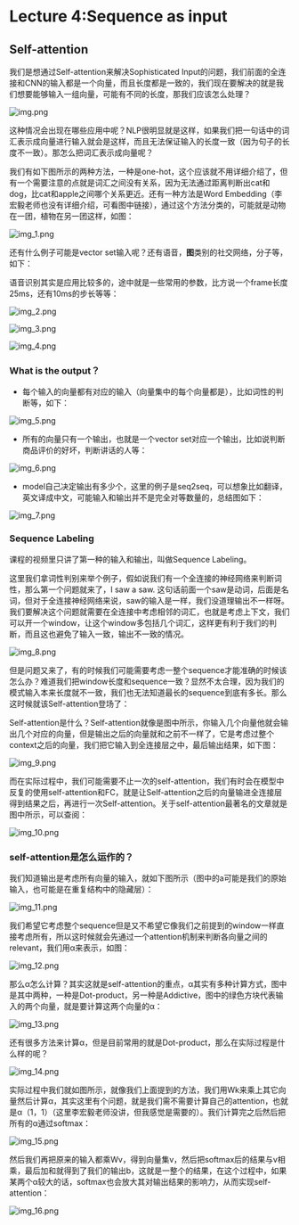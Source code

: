 # Lecture 4:Sequence as input
## Self-attention
我们是想通过Self-attention来解决Sophisticated Input的问题，我们前面的全连接和CNN的输入都是一个向量，而且长度都是一致的，我们现在要解决的就是我们想要能够输入一组向量，可能有不同的长度，那我们应该怎么处理？

![img.png](img.png)

这种情况会出现在哪些应用中呢？NLP很明显就是这样，如果我们把一句话中的词汇表示成向量进行输入就会是这样，而且无法保证输入的长度一致（因为句子的长度不一致）。那怎么把词汇表示成向量呢？

我们有如下图所示的两种方法，一种是one-hot，这个应该就不用详细介绍了，但有一个需要注意的点就是词汇之间没有关系，因为无法通过距离判断出cat和dog，比cat和apple之间哪个关系更近。还有一种方法是Word Embedding（李宏毅老师也没有详细介绍，可看图中链接），通过这个方法分类的，可能就是动物在一团，植物在另一团这样，如图：

![img_1.png](img_1.png)

还有什么例子可能是vector set输入呢？还有语音，**图**类别的社交网络，分子等，如下：

语音识别其实是应用比较多的，途中就是一些常用的参数，比方说一个frame长度25ms，还有10ms的步长等等：

![img_2.png](img_2.png)

![img_3.png](img_3.png)

![img_4.png](img_4.png)

### What is the output？

- 每个输入的向量都有对应的输入（向量集中的每个向量都是），比如词性的判断等，如下：

![img_5.png](img_5.png)

- 所有的向量只有一个输出，也就是一个vector set对应一个输出，比如说判断商品评价的好坏，判断讲话的人等：

![img_6.png](img_6.png)

- model自己决定输出有多少个，这里的例子是seq2seq，可以想象比如翻译，英文译成中文，可能输入和输出并不是完全对等数量的，总结图如下：

![img_7.png](img_7.png)

### Sequence Labeling
课程的视频里只讲了第一种的输入和输出，叫做Sequence Labeling。

这里我们拿词性判别来举个例子，假如说我们有一个全连接的神经网络来判断词性，那么第一个问题就来了，I saw a saw. 这句话前面一个saw是动词，后面是名词，但对于全连接神经网络来说，saw的输入是一样，我们没道理输出不一样呀。我们要解决这个问题就需要在全连接中考虑相邻的词汇，也就是考虑上下文，我们可以开一个window，让这个window多包括几个词汇，这样更有利于我们的判断，而且这也避免了输入一致，输出不一致的情况。

![img_8.png](img_8.png)

但是问题又来了，有的时候我们可能需要考虑一整个sequence才能准确的时候该怎么办？难道我们把window长度和sequence一致？显然不太合理，因为我们的模式输入本来长度就不一致，我们也无法知道最长的sequence到底有多长。那么这时候就该Self-attention登场了：

Self-attention是什么？Self-attention就像是图中所示，你输入几个向量他就会输出几个对应的向量，但是输出之后的向量就和之前不一样了，它是考虑过整个context之后的向量，我们把它输入到全连接层之中，最后输出结果，如下图：

![img_9.png](img_9.png)

而在实际过程中，我们可能需要不止一次的self-attention，我们有时会在模型中反复的使用self-attention和FC，就是让Self-attention之后的向量输进全连接层得到结果之后，再进行一次Self-attention。关于self-attention最著名的文章就是图中所示，可以查阅：

![img_10.png](img_10.png)

### self-attention是怎么运作的？
我们知道输出是考虑所有向量的输入，就如下图所示（图中的a可能是我们的原始输入，也可能是在重复结构中的隐藏层）：

![img_11.png](img_11.png)

我们希望它考虑整个sequence但是又不希望它像我们之前提到的window一样直接考虑所有，所以这时候就会先通过一个attention机制来判断各向量之间的relevant，我们用α来表示，如图：

![img_12.png](img_12.png)

那么α怎么计算？其实这就是self-attention的重点，α其实有多种计算方式，图中是其中两种，一种是Dot-product，另一种是Addictive，图中的绿色方块代表输入的两个向量，就是要计算这两个向量的α：

![img_13.png](img_13.png)

还有很多方法来计算α，但是目前常用的就是Dot-product，那么在实际过程是什么样的呢？

![img_14.png](img_14.png)

实际过程中我们就如图所示，就像我们上面提到的方法，我们用Wk来乘上其它向量然后计算α，其实这里有个问题，就是我们需不需要计算自己的attention，也就是α（1，1）（这里李宏毅老师没讲，但我感觉是需要的）。我们计算完之后然后把所有的α通过softmax：

![img_15.png](img_15.png)

然后我们再把原来的输入都乘Wv，得到向量集v，然后把softmax后的结果与v相乘，最后加和就得到了我们的输出b，这就是一整个的结果，在这个过程中，如果某两个α较大的话，softmax也会放大其对输出结果的影响力，从而实现self-attention：

![img_16.png](img_16.png)